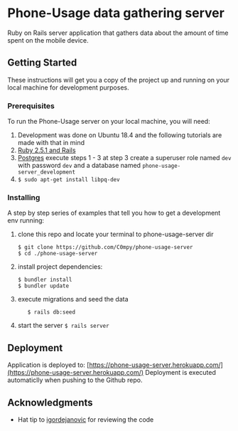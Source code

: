 # Phone-Usage data gathering server
Ruby on Rails server application that gathers data about the amount of time spent on the mobile device.

## Getting Started
These instructions will get you a copy of the project up and running on your local machine for development purposes.

### Prerequisites
To run the Phone-Usage server on your local machine, you will need:
1. Development was done on Ubuntu 18.4 and the following tutorials are made with that in mind
2. [Ruby 2.5.1 and Rails](https://www.digitalocean.com/community/tutorials/how-to-install-ruby-on-rails-with-rbenv-on-ubuntu-18-04)
3. [Postgres](https://www.digitalocean.com/community/tutorials/how-to-install-ruby-on-rails-with-rbenv-on-ubuntu-18-04)
	execute steps 1 - 3
	at step 3 create a superuser role named `dev` with password `dev` and a database named `phone-usage-server_development`
4. `$ sudo apt-get install libpq-dev`

### Installing
A step by step series of examples that tell you how to get a development env running:
1. clone this repo and locate your terminal to phone-usage-server dir
	```
	$ git clone https://github.com/C0mpy/phone-usage-server
	$ cd ./phone-usage-server
	```
2. install project dependencies:
	```
	$ bundler install
	$ bundler update
	```
3. execute migrations and seed the data
	```$ rails db:migrate
	   $ rails db:seed
	```
3. start the server 
	```$ rails server```

## Deployment
Application is deployed to: [https://phone-usage-server.herokuapp.com/](https://phone-usage-server.herokuapp.com/)
Deployment is executed automaticlly when pushing to the Github repo.

## Acknowledgments
* Hat tip to [igordejanovic](https://github.com/igordejanovic) for reviewing the code
